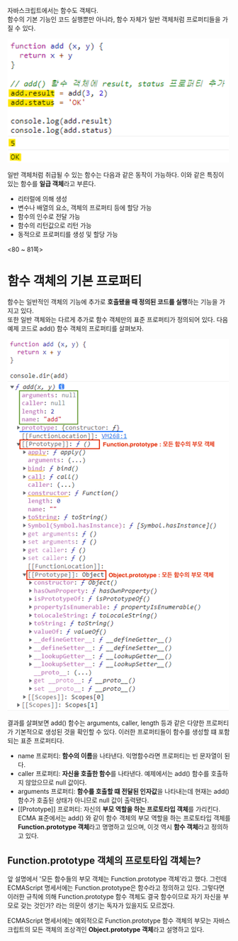 자바스크립트에서는 함수도 객체다.  
함수의 기본 기능인 코드 실행뿐만 아니라, 함수 자체가 일반 객체처럼 프로퍼티들을 가질 수 있다.  

<img width="500" alt="func as obj" src="../image/func-as-obj.png">  

일반 객체처럼 취급될 수 있는 함수는 다음과 같은 동작이 가능하다. 이와 같은 특징이 있는 함수를 **일급 객체**라고 부른다.

* 리터럴에 의해 생성
* 변수나 배열의 요소, 객체의 프로퍼티 등에 할당 가능
* 함수의 인수로 전달 가능
* 함수의 리턴값으로 리턴 가능
* 동적으로 프로퍼티를 생성 및 할당 가능  

<80 ~ 81쪽>  
# 함수 객체의 기본 프로퍼티
함수는 일반적인 객체의 기능에 추가로 **호출됐을 때 정의된 코드를 실행**하는 기능을 가지고 있다.  
또한 일반 객체와는 다르게 추가로 함수 객체만의 표준 프로퍼티가 정의되어 있다. 다음 예제 코드로 add() 함수 객체의 프로퍼티를 살펴보자.  

<img width="500" alt="properties of function" src="../image/properties-of-function.png">  

결과를 살펴보면 add() 함수는 arguments, caller, length 등과 같은 다양한 프로퍼티가 기본적으로 생성된 것을 확인할 수 있다. 이러한 프로퍼티들이 함수를 생성할 떄 포함되는 표준 프로퍼티다.  

* name 프로퍼티: **함수의 이름**을 나타낸다. 익명함수라면 프로퍼티는 빈 문자열이 된다.
* caller 프로퍼티: **자신을 호출한 함수**를 나타낸다. 예제에서는 add() 함수를 호출하지 않았으므로 null 값이다.
* arguments 프로퍼티: **함수를 호출할 떄 전달된 인자값**을 나타내는데 현재는 add() 함수가 호출된 상태가 아니므로 null 값이 출력됐다.
* [[Prototype]] 프로퍼티: 자신의 **부모 역할을 하는 프로토타입 객체**를 가리킨다. ECMA 표준에서는 add() 와 같이 함수 객체의 부모 역할을 하는 프로토타입 객체를 **Function.prototype 객체**라고 명명하고 있으며, 이것 역시 **함수 객체**라고 정의하고 있다.  

## Function.prototype 객체의 프로토타입 객체는?
앞 설명에서 '모든 함수들의 부모 객체는 Function.prototype 객체'라고 했다. 그런데 ECMAScript 명세서에는 Function.prototype은 함수라고 정의하고 있다. 그렇다면 이러한 규칙에 의해 Function.prototype 함수 객체도 결국 함수이므로 자기 자신을 부모로 갖는 것인가? 라는 의문이 생기는 독자가 있을지도 모르겠다.  

ECMAScript 명세서에는 예외적으로 Function.prototype 함수 객체의 부모는 자바스크립트의 모든 객체의 조상격인 **Object.prototype 객체**라고 설명하고 있다.


